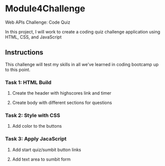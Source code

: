 # Module4Challenge
Web APIs Challenge: Code Quiz


In this project, I will work to create a coding quiz challenge application using HTML, CSS, and JavaScript

## Instructions

This challenge will test my skills in all we've learned in coding bootcamp up to this point.

### Task 1: HTML Build
1. Create the header with highscores link and timer

2. Create body with different 
sections for questions

### Task 2: Style with CSS
1. Add color to the buttons

### Task 3: Apply JacaScript
1. Add start quiz/sumbit button links

2. Add text area to sumbit form
